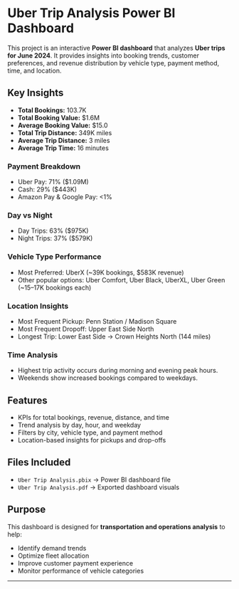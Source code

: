 # Uber Trip Analysis Power BI Dashboard

This project is an interactive **Power BI dashboard** that analyzes **Uber trips for June 2024**. It provides insights into booking trends, customer preferences, and revenue distribution by vehicle type, payment method, time, and location.

## Key Insights

* **Total Bookings:** 103.7K
* **Total Booking Value:** $1.6M
* **Average Booking Value:** $15.0
* **Total Trip Distance:** 349K miles
* **Average Trip Distance:** 3 miles
* **Average Trip Time:** 16 minutes

### Payment Breakdown

* Uber Pay: 71% ($1.09M)
* Cash: 29% ($443K)
* Amazon Pay & Google Pay: <1%

### Day vs Night

* Day Trips: 63% ($975K)
* Night Trips: 37% ($579K)

### Vehicle Type Performance

* Most Preferred: UberX (~39K bookings, $583K revenue)
* Other popular options: Uber Comfort, Uber Black, UberXL, Uber Green (~15–17K bookings each)

### Location Insights

* Most Frequent Pickup: Penn Station / Madison Square
* Most Frequent Dropoff: Upper East Side North
* Longest Trip: Lower East Side → Crown Heights North (144 miles)

### Time Analysis

* Highest trip activity occurs during morning and evening peak hours.
* Weekends show increased bookings compared to weekdays.

## Features

* KPIs for total bookings, revenue, distance, and time
* Trend analysis by day, hour, and weekday
* Filters by city, vehicle type, and payment method
* Location-based insights for pickups and drop-offs

## Files Included

* `Uber Trip Analysis.pbix` → Power BI dashboard file
* `Uber Trip Analysis.pdf` → Exported dashboard visuals

## Purpose

This dashboard is designed for **transportation and operations analysis** to help:

* Identify demand trends
* Optimize fleet allocation
* Improve customer payment experience
* Monitor performance of vehicle categories

---
